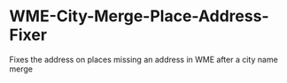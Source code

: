 # WME-City-Merge-Place-Address-Fixer
Fixes the address on places missing an address in WME after a city name merge
